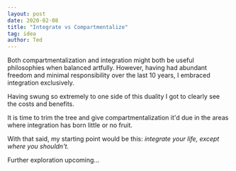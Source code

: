 ```yaml
---
layout: post
date: 2020-02-08
title: "Integrate vs Compartmentalize"
tag: idea
author: Ted
---
```


Both compartmentalization and integration might both be useful philosophies when balanced artfully. However, having had abundant freedom and minimal responsibility over the last 10 years, I embraced integration exclusively.

Having swung so extremely to one side of this duality I got to clearly see the costs and benefits.

It is time to trim the tree and give compartmentalization it'd due in the areas where integration has born little or no fruit.

With that said, my starting point would be this: _integrate your life, except where you shouldn't._

Further exploration upcoming...
